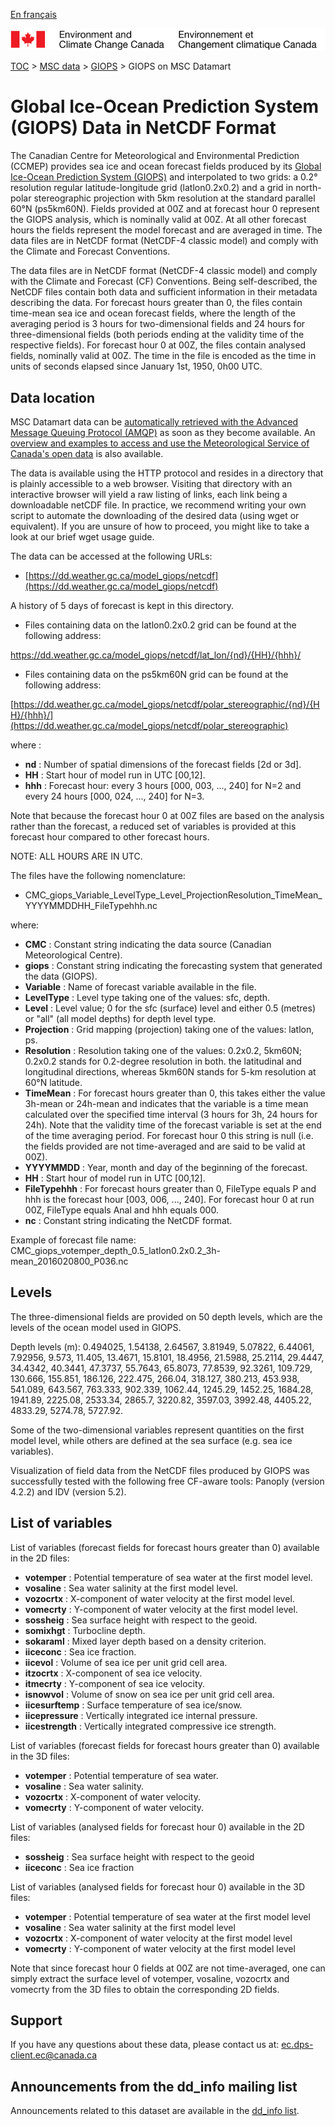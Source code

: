 [En français](readme_giops-datamart_fr.md)

![ECCC logo](../../img_eccc-logo.png)

[TOC](../../readme_en.md) > [MSC data](../readme_en.md) > [GIOPS](readme_giops_en.md) > GIOPS on MSC Datamart

# Global Ice-Ocean Prediction System (GIOPS) Data in NetCDF Format

The Canadian Centre for Meteorological and Environmental Prediction (CCMEP) provides sea ice and ocean forecast fields produced by its [Global Ice-Ocean Prediction System (GIOPS)](readme_giops_en.md) and interpolated to two grids: a 0.2° resolution regular latitude-longitude grid (latlon0.2x0.2) and a grid in north-polar stereographic projection with 5km resolution at the standard parallel 60°N (ps5km60N).  Fields provided at 00Z and at forecast hour 0 represent the GIOPS analysis, which is nominally valid at 00Z.  At all other forecast hours the fields represent the model forecast and are averaged in time.  The data files are in NetCDF format (NetCDF-4 classic model) and comply with the Climate and Forecast Conventions.

The data files are in NetCDF format (NetCDF-4 classic model) and comply with the Climate and Forecast (CF) Conventions. Being self-described, the NetCDF files contain both data and sufficient information in their metadata describing the data.  For forecast hours greater than 0, the files contain time-mean sea ice and ocean forecast fields, where the length of the averaging period is 3 hours for two-dimensional fields and 24 hours for three-dimensional fields (both periods ending at the validity time of the respective fields).  For forecast hour 0 at 00Z, the files contain analysed fields, nominally valid at 00Z. The time in the file is encoded as the time in units of seconds elapsed since January 1st, 1950, 0h00 UTC.

## Data location

MSC Datamart data can be [automatically retrieved with the Advanced Message Queuing Protocol (AMQP)](../../msc-datamart/amqp_en.md) as soon as they become available. An [overview and examples to access and use the Meteorological Service of Canada's open data](../../usage/readme_en.md) is also available.

The data is available using the HTTP protocol and resides in a directory that is plainly accessible to a web browser. Visiting that directory with an interactive browser will yield a raw listing of links, each link being a downloadable netCDF file. In practice, we recommend writing your own script to automate the downloading of the desired data (using wget or equivalent). If you are unsure of how to proceed, you might like to take a look at our brief wget usage guide.

The data can be accessed at the following URLs:

* [https://dd.weather.gc.ca/model_giops/netcdf](https://dd.weather.gc.ca/model_giops/netcdf)

A history of 5 days of forecast is kept in this directory.

* Files containing data on the latlon0.2x0.2 grid can be found at the following address:

https://dd.weather.gc.ca/model_giops/netcdf/lat_lon/{nd}/{HH}/{hhh}/

* Files containing data on the ps5km60N grid can be found at the following address:

[https://dd.weather.gc.ca/model_giops/netcdf/polar_stereographic/{nd}/{HH}/{hhh}/](https://dd.weather.gc.ca/model_giops/netcdf/polar_stereographic)

where :

* __nd__ : Number of spatial dimensions of the forecast fields [2d or 3d].
* __HH__ : Start hour of model run in UTC [00,12].
* __hhh__ : Forecast hour: every 3 hours [000, 003, ..., 240] for N=2  and every 24 hours [000, 024, ..., 240] for N=3.

Note that because the forecast hour 0 at 00Z files are based on the analysis rather than the forecast, a reduced set of variables is provided at this forecast hour compared to other forecast hours.

NOTE: ALL HOURS ARE IN UTC.

The files have the following nomenclature:

* CMC_giops_Variable_LevelType_Level_ProjectionResolution_TimeMean_YYYYMMDDHH_FileTypehhh.nc

where:

* __CMC__ : Constant string indicating the data source (Canadian Meteorological Centre).
* __giops__ : Constant string indicating the forecasting system that generated the data (GIOPS).
* __Variable__ : Name of forecast variable available in the file.
* __LevelType__ : Level type taking one of the values: sfc, depth.
* __Level__ : Level value; 0 for the sfc (surface) level and either 0.5 (metres) or "all" (all model depths) for depth
level type.
* __Projection__ : Grid mapping (projection) taking one of the values: latlon, ps.
* __Resolution__ : Resolution taking one of the values: 0.2x0.2, 5km60N; 0.2x0.2 stands for 0.2-degree resolution in both.
the latitudinal and longitudinal directions, whereas 5km60N stands for 5-km resolution at 60°N latitude.
* __TimeMean__ : For forecast hours greater than 0, this takes either the value 3h-mean or 24h-mean and indicates that the variable is a time mean calculated over the specified time interval (3 hours for 3h, 24 hours for 24h). Note that the validity time of the forecast variable is set at the end of the time averaging period.  For forecast hour 0 this string is null (i.e. the fields provided are not time-averaged and are said to be valid at 00Z).
* __YYYYMMDD__ : Year, month and day of the beginning of the forecast.
* __HH__ : Start hour of model run in UTC [00,12].
* __FileTypehhh__ : For forecast hours greater than 0, FileType equals P and hhh is the forecast hour [003, 006, ..., 240].
For forecast hour 0 at run 00Z, FileType equals Anal and hhh equals 000.
* __nc__ : Constant string indicating the NetCDF format.

Example of forecast file name:
CMC_giops_votemper_depth_0.5_latlon0.2x0.2_3h-mean_2016020800_P036.nc

## Levels

The three-dimensional fields are provided on 50 depth levels, which are the levels of the ocean model used in GIOPS.

Depth levels (m): 0.494025, 1.54138, 2.64567, 3.81949, 5.07822, 6.44061, 7.92956, 9.573, 11.405, 13.4671, 15.8101, 18.4956, 21.5988, 25.2114, 29.4447, 34.4342, 40.3441, 47.3737, 55.7643, 65.8073, 77.8539, 92.3261, 109.729, 130.666, 155.851, 186.126, 222.475, 266.04, 318.127, 380.213, 453.938, 541.089, 643.567, 763.333, 902.339, 1062.44, 1245.29, 1452.25, 1684.28, 1941.89, 2225.08, 2533.34, 2865.7, 3220.82, 3597.03, 3992.48, 4405.22, 4833.29, 5274.78, 5727.92.

Some of the two-dimensional variables represent quantities on the first model level, while others are defined at the sea surface (e.g. sea ice variables).

Visualization of field data from the NetCDF files produced by GIOPS was successfully tested with the following free CF-aware tools: Panoply (version 4.2.2) and IDV (version 5.2).

## List of variables

List of variables (forecast fields for forecast hours greater than 0) available in the 2D files:

* __votemper__ : Potential temperature of sea water at the first model level.
* __vosaline__ : Sea water salinity at the first model level.
* __vozocrtx__ : X-component of water velocity at the first model level.
* __vomecrty__ : Y-component of water velocity at the first model level.
* __sossheig__ : Sea surface height with respect to the geoid.
* __somixhgt__ : Turbocline depth.
* __sokaraml__ : Mixed layer depth based on a density criterion.
* __iiceconc__ : Sea ice fraction.
* __iicevol__ : Volume of sea ice per unit grid cell area.
* __itzocrtx__ : X-component of sea ice velocity.
* __itmecrty__ : Y-component of sea ice velocity.
* __isnowvol__ : Volume of snow on sea ice per unit grid cell area.
* __iicesurftemp__ : Surface temperature of sea ice/snow.
* __iicepressure__ : Vertically integrated ice internal pressure.
* __iicestrength__ : Vertically integrated compressive ice strength.

List of variables (forecast fields for forecast hours greater than 0) available in the 3D files:

* __votemper__ : Potential temperature of sea water.
* __vosaline__ : Sea water salinity.
* __vozocrtx__ : X-component of water velocity.
* __vomecrty__ : Y-component of water velocity.

List of variables (analysed fields for forecast hour 0) available in the 2D files:

* __sossheig__ : Sea surface height with respect to the geoid
* __iiceconc__ : Sea ice fraction

List of variables (analysed fields for forecast hour 0) available in the 3D files:

* __votemper__ : Potential temperature of sea water at the first model level
* __vosaline__ : Sea water salinity at the first model level
* __vozocrtx__ : X-component of water velocity at the first model level
* __vomecrty__ : Y-component of water velocity at the first model level

Note that since forecast hour 0 fields at 00Z are not time-averaged, one can simply extract the surface level of votemper, vosaline, vozocrtx and vomecrty from the 3D files to obtain the corresponding 2D fields.

## Support

If you have any questions about these data, please contact us at: [ec.dps-client.ec@canada.ca](mailto:ec.dps-client.ec@canada.ca)

## Announcements from the dd_info mailing list 

Announcements related to this dataset are available in the [dd_info list](https://lists.ec.gc.ca/cgi-bin/mailman/listinfo/dd_info).






